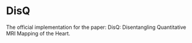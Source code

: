# DisQ
The official implementation for the paper: DisQ: Disentangling Quantitative MRI Mapping of the Heart.
